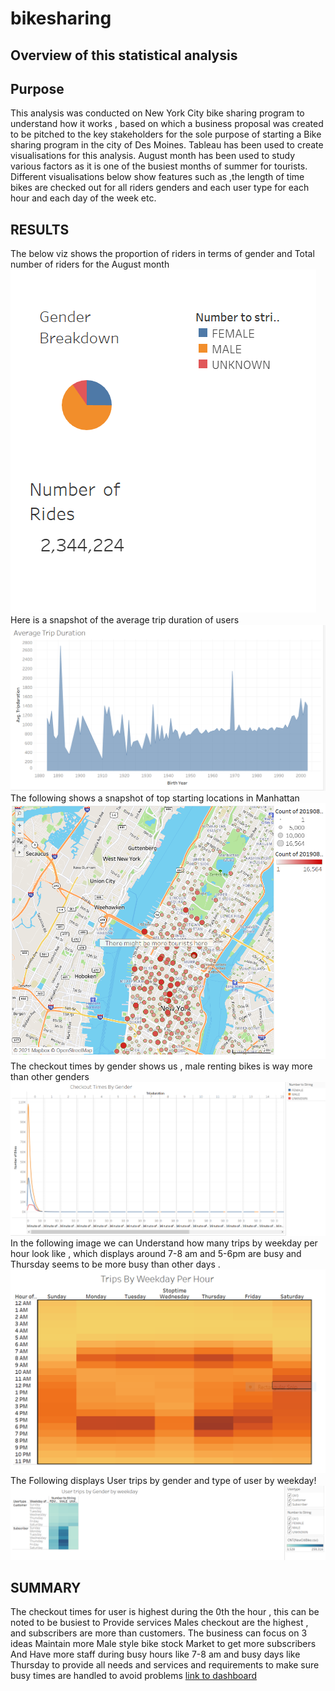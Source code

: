 # bikesharing
## Overview of this statistical analysis
## Purpose
This analysis was conducted on New York City bike sharing program   to understand how it works , based on which a business proposal was created to be pitched to  the key stakeholders for the sole purpose of starting a Bike sharing program in the city of Des Moines.
Tableau has been used to create visualisations for this analysis.
August month has been used to study various factors as it is one of the busiest months of summer for tourists.
Different visualisations  below show features such as ,the length of time bikes are checked out for all riders genders and each user type for each hour and each day of the week etc.

## RESULTS 
The below viz shows the proportion of riders in terms of gender and Total number of riders for the August month
![Capture.PNG](./resources/Capture.PNG)
Here is a snapshot of the average trip duration of users
![AverageTripDuration.PNG](./resources/AverageTripDuration.PNG)
The following shows a snapshot of top starting locations in Manhattan
![TopStaringLocations.PNG](./resources/TopStaringLocations.PNG)
The checkout times by gender shows us , male renting bikes is way more than other genders
![CheckoutTimesByGender.PNG](./resources/CheckoutTimesByGender.PNG)
In the following image we can Understand how many trips by weekday per hour look like , which displays around 7-8 am and 5-6pm are busy and Thursday seems to be more busy than other days .
![TripsByWeekdayperHour.PNG](./resources/TripsByWeekdayperHour.PNG)
The Following displays User trips by gender and type of user by weekday!
![Usertrips.PNG](./resources/Usertrips.PNG)
## SUMMARY
The checkout times for user is highest during the 0th  the hour , this can be noted to be busiest to Provide services
Males checkout are the highest , and subscribers are more than customers.
The business can focus on 3 ideas
Maintain more Male style bike stock
Market to get more subscribers
And
Have more staff during busy hours like 7-8 am and busy days like Thursday  to provide all needs and services and requirements to make sure  busy times are handled to avoid problems
[link to dashboard](https://public.tableau.com/app/profile/satm123/viz/NYCCitibikeAnalysis_16254821192320/NYCCitibikeAnalysis)

